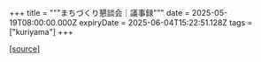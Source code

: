 +++
title = """まちづくり懇談会｜議事録"""
date = 2025-05-19T08:00:00.000Z
expiryDate = 2025-06-04T15:22:51.128Z
tags = ["kuriyama"]
+++


[[source]](https://www.town.kuriyama.hokkaido.jp/site/matikon/19033.html)
